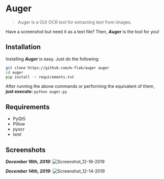 # Auger
>Auger is a GUI OCR tool for extracting text from images.

Have a screenshot but need it as a text file? Then, **_Auger_** is the tool for you!

## Installation

Installing **_Auger_** is easy. Just do the following:
```bash
git clone https://github.com/m-flak/auger auger
cd auger
pip install -r requirements.txt
```

After running the above commands or performing the equivalent of them, **just execute:** ``python auger.py``

## Requirements

* PyQt5
* Pillow
* pyocr
* lxml

## Screenshots

**_December 16th, 2019:_**
![Screenshot_12-16-2019](https://user-images.githubusercontent.com/35634280/70937998-f3c8b400-200a-11ea-896e-8f84952cb84a.png)

**_December 14th, 2019:_**
![Screenshot_12-14-2019](https://user-images.githubusercontent.com/35634280/70853103-29d13100-1e6f-11ea-9285-4275c810d8d7.png)
